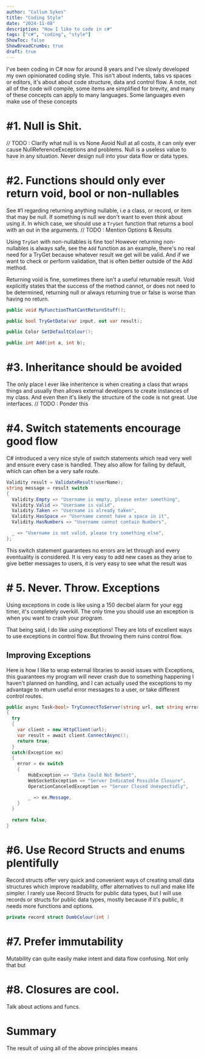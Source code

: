 ```yaml
---
author: "Callum Sykes"
title: "Coding Style"
date: "2024-11-08"
description: "How I like to code in c#"
tags: ["c#", "coding", "style"]
ShowToc: false
ShowBreadCrumbs: true
draft: true
---
```


I've been coding in C# now for around 8 years and I've slowly developed my own opinionated coding style. This isn't about indents, tabs vs spaces or editors, it's about about code structure, data and control flow. A note, not all of the code will compile, some items are simplified for brevity, and many of these concepts can apply to many languages. Some languages even make use of these concepts 


# #1. Null is Shit.
// TODO : Clarify what null is vs None
Avoid Null at all costs, it can only ever cause NullReferenceExceptions and problems. Null is a useless value to have in any situation. Never design null into your data flow or data types.


# #2. Functions should only ever return void, bool or non-nullables
See #1 regarding returning anything nullable, i.e a class, or record, or item that may be null. If something is null we don't want to even _think_ about using it. In which case, we should use a `TryGet` function that returns a bool with an out in the arguments.
// TODO : Mention Options & Results

Using `TryGet` with non-nullables is fine too! However returning non-nullables is always safe, see the `Add` function as an example, there's no real need for a TryGet because whatever result we get will be valid. And if we want to check or perform validation, that is often better outside of the Add method.

Returning void is fine, sometimes there isn't a useful returnable result. Void explicitly states that the success of the method cannot, or does not need to be determined, returning null or always returning true or false is worse than having no return.


``` C#
public void MyFunctionThatCantReturnStuff();

public bool TryGetData(var input, out var result);

public Color GetDefaultColour();

public int Add(int a, int b);
```


# #3. Inheritance should be avoided
The only place I ever like inheritence is when creating a class that wraps things and usually then allows external developers to create instances of my class. And even then it's likely the structure of the code is not great. Use interfaces.
// TODO : Ponder this


# #4. Switch statements encourage good flow
C# introduced a very nice style of switch statements which read very well and ensure every case is handled. They also allow for failing by default, which can often be a very safe route.

``` c#
Validity result = ValidateResult(userName);
string message = result switch
{
  Validity.Empty => "Username is empty, please enter something",
  Validity.Valid => "Username is valid",
  Validity.Taken => "Username is already taken",
  Validity.HasSpace => "Username cannot have a space in it",
  Validity.HasNumbers => "Username cannot contain Numbers",

  _ => "Username is not valid, please try something else",
};
```
This switch statement guarantees no errors are let through and every eventuality is considered. It is very easy to add new cases as they arise to give better messages to users, it is very easy to see what the result was 


# # 5. Never. Throw. Exceptions
Using exceptions in code is like using a 150 decibel alarm for your egg timer, it's completely overkill. The only time you should use an exception is when you want to crash your program.

That being said, I do like _using_ exceptions! They are lots of excellent ways to use exceptions in control flow. But throwing them ruins control flow.

## Improving Exceptions
Here is how I like to wrap external libraries to avoid issues with Exceptions, this guarantees my program will never crash due to something happening I haven't planned on handling, and I can actually used the exceptions to my advantage to return useful error messages to a user, or take different control routes.

``` c#
public async Task<bool> TryConnectToServer(string url, out string errorMessage)
{
  try
  {
    var client = new HttpClient(url);
    var result = await client.ConnectAsync();
    return true;
  }
  catch(Exception ex)
  {
    error = ex switch
    {
        HubException => "Data Could Not BeSent",
        WebSocketException => "Server Indicated Possible Closure",
        OperationCanceledException => "Server Closed Unexpectidly",

        _ => ex.Message,
    }
  }
  
  return false;
}
```


# #6. Use Record Structs and enums plentifully
Record structs offer very quick and convenient ways of creating small data structures which improve readability, offer alternatives to null and make life simpler. I rarely use Record Structs for public data types, but I will use records or structs for public data types, mostly because if it's public, it needs more functions and options.

``` c#
private record struct DumbColour(int )
```


# #7. Prefer immutability
Mutability can quite easily make intent and data flow confusing. Not only that but 


# #8. Closures are cool.
Talk about actions and funcs.


# Summary
The result of using all of the above principles means 